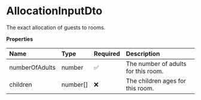 # AllocationInputDto

The exact allocation of guests to rooms.

**Properties**

| Name           | Type     | Required | Description                         |
| :------------- | :------- | :------- | :---------------------------------- |
| numberOfAdults | number   | ✅       | The number of adults for this room. |
| children       | number[] | ❌       | The children ages for this room.    |
